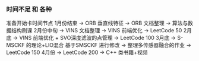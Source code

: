 ### 时间不足 和 各种
准备开始卡时间节点
1月份结束   -> ORB 垂直线特征
           -> ORB 文档整理 
           -> 算法与数据结构刷课
2月份中旬   -> VINS 文档整理 
           -> VINS 前端优化
           -> LeetCode 50
2月底       -> VINS 前端优化 + SVO深度滤波的点管理
           -> LeetCode 100
3月底       -> S-MSCKF 的理论+LIO混合 基于SMSCKF 进行修改
           -> 整理多传感器融合的作业
           -> LeetCode 150
4月份       -> LeetCode 200
           -> C++ 类书籍+视频